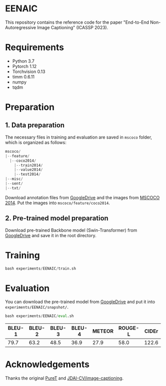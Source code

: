 # EENAIC
This repository contains the reference code for the paper "End-to-End Non-Autoregressive Image Captioning" (ICASSP 2023).

# Requirements
- Python 3.7
- Pytorch 1.12
- Torchvision 0.13
- timm 0.6.11
- numpy
- tqdm

# Preparation
## 1. Data preparation
The necessary files in training and evaluation are saved in `mscoco` folder, which is organized as follows:
```python
mscoco/
|--feature/
  |--coco2014/
    |--train2014/
    |--value2014/
    |--test2014/
|--misc/
|--sent/
|--txt/
```
Download annotation files from [GoogleDrive](https://drive.google.com/file/d/1muydp9MVCUY4-hoKTsJvk4dZoycnrzbj/view?usp=sharing) and the images from [MSCOCO 2014](https://cocodataset.org/#download). Put the images into `mscoco/feature/coco2014`.

## 2. Pre-trained model preparation
Download pre-trained Backbone model (Swin-Transformer) from [GoogleDrive](https://drive.google.com/file/d/17NI_cHE8wKEB8-pbtlKVDcxY6dgPFCkD/view?usp=sharing) and save it in the root directory.

# Training
```python
bash experiments/EENAIC/train.sh
```

# Evaluation
You can download the pre-trained model from [GoogleDrive](https://drive.google.com/file/d/19y8ZcNIMdqrqaw5K6lOgb90wxxrY690b/view?usp=sharing) and put it into `experiments/EENAIC/snapshot/`.
```python
bash experiments/EENAIC/eval.sh
```
| BLEU-1      | BLEU-2      | BLEU-3      | BLEU-4      | METEOR      | ROUGE-L     | CIDEr       |     
| ----------- | ----------- | ----------- | ----------- | ----------- | ----------- | ----------- |
| 79.7        | 63.2        | 48.5        | 36.9        | 27.9        | 58.0        | 122.6       |

# Acknowledgements
Thanks the original [PureT](https://github.com/232525/PureT) and [JDAI-CV/image-captioning](https://github.com/JDAI-CV/image-captioning).

